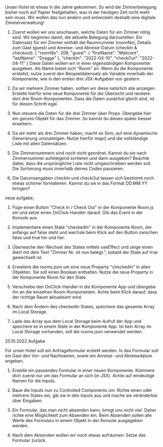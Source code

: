 Unser Hotel ist etwas in die Jahre gekommen. So wird die Zimmerbelegung bisher noch auf Papier festgehalten, was in der heutigen Zeit nicht mehr sein muss. Wir wollen das nun ändern und entwickeln deshalb eine digitale Zimmerverwaltung!

1. Zuerst wollen wir uns anschauen, welche Daten für ein Zimmer nötig sind. Wir beginnen damit, die aktuelle Belegung darzustellen.
Ein Datensatz für ein Zimmer enthält die Raumnummer (roomNo), Details zum Gast (guest) und Anreise- und Abreise-Datum (checkIn & checkout):
{
    "roomNo": 208,
    "guest": {
        "firstName": "Melicent",
        "lastName": "Dragge"
    },
    "checkIn": "2022-04-10",
    "checkOut": "2022-04-11"
}
Diese Daten wollen wir in einer eigenständigen Komponente ausgeben. Als Name bietet sich "Room" an.
Wenn du die Komponente erstellst, nutze zuerst den Beispieldatensatz als Variable innerhalb der Komponente, wie in den ersten drei JSX-Aufgaben von gestern.

2. Da wir mehrere Zimmer haben, sollten wir diese natürlich alle anzeigen. Erstelle hierfür eine neue Komponente für die Übersicht und rendere dort drei Room-Komponenten. Dass die Daten zunächst gleich sind, ist für diesen Schritt egal.

3. Nun steuere die Daten für die drei Zimmer über Props. Übergebe hier ein ganzes Objekt für das Zimmer. So kannst du dieses später besser erweitern.

4. Da wir mehr als drei Zimmer haben, macht es Sinn, auf eine dynamische Generierung umzusteigen. Nutze hierfür map() und die vollständige Liste mit allen Datensätzen.

5. Die Zimmernummern sind noch nicht geordnet. Kannst du sie nach Zimmernummer aufsteigend sortieren und dann ausgeben? Beachte dabei, dass die ursprüngliche Liste nicht umgeschrieben werden soll. Die Sortierung muss innerhalb deines Codes passieren.

6. Die Datumsangaben checkIn und checkOut lassen sich bestimmt noch etwas schöner formatieren. Kannst du sie in das Format DD.MM.YY bringen?




neue aufgabe;

1. Füge einen Button "Check In / Check Out" in der Komponente Room.js ein und setze einen OnClick-Handler darauf. Gib das Event in der Konsole aus.

2. Implementiere einen State "checkedIn" in der Komponente Room, der anfangs auf false steht und wechsle beim Klick auf den Button zwischen false und true hin und her.

3. Überwache den Wechsel des States mittels useEffect und zeige einen Alert mit dem Text "Zimmer Nr. <roomNo> ist nun belegt.", sobald der State auf true gewechselt ist.

4. Erweitere die rooms.json um eine neue Property "checkedIn" in allen Objekten. Sie soll einen Boolean enthalten. Nutze die neue Property in der Komponente Room für den State.

5. Verschiebe den OnClick-Handler in die Komponente App und übergebe ihn an die einzelnen Room-Komponenten. Achte beim Klick darauf, dass der richtige Raum aktualisiert wird.

6. Nach dem Ändern des checkedIn States, speichere das gesamte Array im Local Storage.

7. Lade das Array aus dem Local Storage beim Aufruf der App und speichere es in einem State in der Komponente App. Ist kein Array im Local Storage vorhanden, soll die rooms.json verwendet werden.


25.10.2022 Aufgabe

Für unser Hotel soll ein Anfrageformular erstellt werden. In das Formular soll ein Gast den Vor- und Nachnamen, sowie ein Anreise- und Abreisedatum angeben.

1. Erstelle ein passendes Formular in einer neuen Komponente. Kümmere dich zuerst nur um das Formular an sich (in JSX). Achte auf eindeutige Namen für die Inputs.

2. Baue die Inputs nun zu Controlled Components um: Richte einen oder mehrere States ein, gib sie in den Inputs aus und mache sie veränderbar über Eingaben.

3. Ein Formular, das man nicht absenden kann, bringt uns nicht viel. Daher richte eine Möglichkeit zum Absenden ein. Beim Absenden sollen alle Werte des Formulars in einem Objekt in der Konsole ausgegeben werden.

4. Nach dem Absenden wollen wir noch etwas aufräumen: Setze das Formular zurück.
